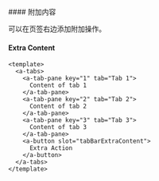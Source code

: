 <cn>
#### 附加内容 

可以在页签右边添加附加操作。
</cn>
<us>
#### Extra Content
</us>

```tpl
<template>
  <a-tabs>
    <a-tab-pane key="1" tab="Tab 1">
      Content of tab 1
    </a-tab-pane>
    <a-tab-pane key="2" tab="Tab 2">
      Content of tab 2
    </a-tab-pane>
    <a-tab-pane key="3" tab="Tab 3">
      Content of tab 3
    </a-tab-pane>
    <a-button slot="tabBarExtraContent">
      Extra Action
    </a-button>
  </a-tabs>
</template>
```